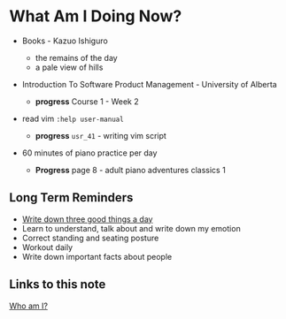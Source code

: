 # What Am I Doing Now?

- Books - Kazuo Ishiguro

  - the remains of the day
  - a pale view of hills

- Introduction To Software Product Management - University of Alberta

  - **progress** Course 1 - Week 2

- read vim `:help user-manual`

  - **progress** `usr_41` - writing vim script

- 60 minutes of piano practice per day

  - **Progress** page 8 - adult piano adventures classics 1

## Long Term Reminders

- [Write down three good things a day](https://ggia.berkeley.edu/practice/three-good-things)
- Learn to understand, talk about and write down my emotion
- Correct standing and seating posture
- Workout daily
- Write down important facts about people

## Links to this note

[Who am I?](index.md)
